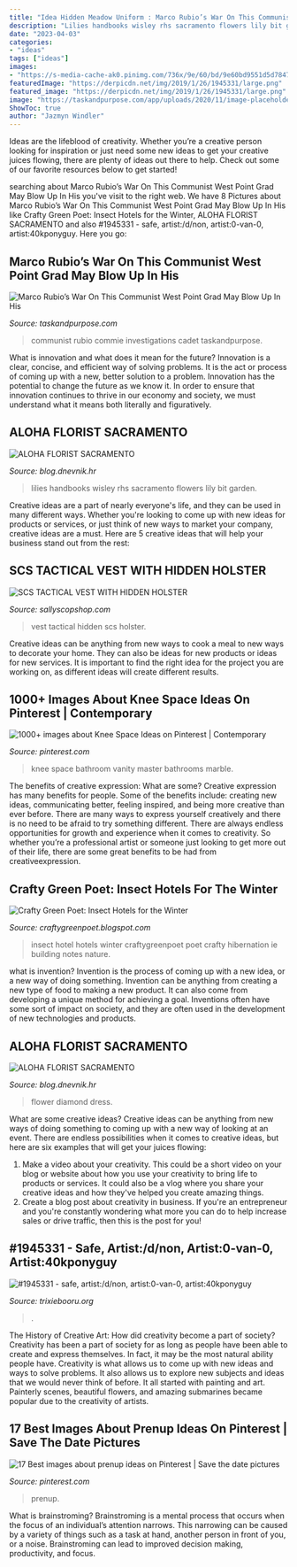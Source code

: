 ```yaml
---
title: "Idea Hidden Meadow Uniform : Marco Rubio’s War On This Communist West Point Grad May Blow Up In His"
description: "Lilies handbooks wisley rhs sacramento flowers lily bit garden"
date: "2023-04-03"
categories:
- "ideas"
tags: ["ideas"]
images:
- "https://s-media-cache-ak0.pinimg.com/736x/9e/60/bd/9e60bd9551d5d78474e3636888845ebf.jpg"
featuredImage: "https://derpicdn.net/img/2019/1/26/1945331/large.png"
featured_image: "https://derpicdn.net/img/2019/1/26/1945331/large.png"
image: "https://taskandpurpose.com/app/uploads/2020/11/image-placeholder-title-878.png"
ShowToc: true
author: "Jazmyn Windler"
---
```



Ideas are the lifeblood of creativity. Whether you’re a creative person looking for inspiration or just need some new ideas to get your creative juices flowing, there are plenty of ideas out there to help. Check out some of our favorite resources below to get started!

	

		
searching about Marco Rubio’s War On This Communist West Point Grad May Blow Up In His you've visit to the right web. We have 8 Pictures about Marco Rubio’s War On This Communist West Point Grad May Blow Up In His like Crafty Green Poet: Insect Hotels for the Winter, ALOHA FLORIST SACRAMENTO and also #1945331 - safe, artist:/d/non, artist:0-van-0, artist:40kponyguy. Here you go:
		
    
## Marco Rubio’s War On This Communist West Point Grad May Blow Up In His

<img loading=lazy src="https://taskandpurpose.com/app/uploads/2020/11/image-placeholder-title-878.png" onerror="this.onerror=null;this.src='https://tse3.mm.bing.net/th?id=OIP.9G71RtRf3Cgnjcz1LtNeGwHaHo&amp;pid=15.1';" alt="Marco Rubio’s War On This Communist West Point Grad May Blow Up In His">

_Source: taskandpurpose.com_

>communist rubio commie investigations cadet taskandpurpose. 

	

What is innovation and what does it mean for the future?
Innovation is a clear, concise, and efficient way of solving problems. It is the act or process of coming up with a new, better solution to a problem. Innovation has the potential to change the future as we know it. In order to ensure that innovation continues to thrive in our economy and society, we must understand what it means both literally and figuratively.

    
## ALOHA FLORIST SACRAMENTO

<img loading=lazy src="http://bit.ly/oJuiZQ" onerror="this.onerror=null;this.src='https://tse4.mm.bing.net/th?id=OIP.zxmN_UeBW7vqy7BlX-eg4wAAAA&amp;pid=15.1';" alt="ALOHA FLORIST SACRAMENTO">

_Source: blog.dnevnik.hr_

>lilies handbooks wisley rhs sacramento flowers lily bit garden. 

	

Creative ideas are a part of nearly everyone's life, and they can be used in many different ways. Whether you're looking to come up with new ideas for products or services, or just think of new ways to market your company, creative ideas are a must. Here are 5 creative ideas that will help your business stand out from the rest: 

    
## SCS TACTICAL VEST WITH HIDDEN HOLSTER

<img loading=lazy src="http://sallyscopshop.com/image/cache/catalog/SCSVESTF-351x470.jpg" onerror="this.onerror=null;this.src='https://tse2.mm.bing.net/th?id=OIP.9nYUCtrKthM5JW11BCBT_QAAAA&amp;pid=15.1';" alt="SCS TACTICAL VEST WITH HIDDEN HOLSTER">

_Source: sallyscopshop.com_

>vest tactical hidden scs holster. 

	

Creative ideas can be anything from new ways to cook a meal to new ways to decorate your home. They can also be ideas for new products or ideas for new services. It is important to find the right idea for the project you are working on, as different ideas will create different results.

    
## 1000+ Images About Knee Space Ideas On Pinterest | Contemporary

<img loading=lazy src="https://s-media-cache-ak0.pinimg.com/236x/36/b4/ca/36b4ca61a949846e6a07ec98d004298b.jpg" onerror="this.onerror=null;this.src='https://tse3.mm.bing.net/th?id=OIP.pNKKTzcL9-H__9vpONJ52AHaLI&amp;pid=15.1';" alt="1000+ images about Knee Space Ideas on Pinterest | Contemporary">

_Source: pinterest.com_

>knee space bathroom vanity master bathrooms marble. 

	

The benefits of creative expression: What are some?
Creative expression has many benefits for people. Some of the benefits include: creating new ideas, communicating better, feeling inspired, and being more creative than ever before. There are many ways to express yourself creatively and there is no need to be afraid to try something different. There are always endless opportunities for growth and experience when it comes to creativity. So whether you’re a professional artist or someone just looking to get more out of their life, there are some great benefits to be had from creativeexpression.

    
## Crafty Green Poet: Insect Hotels For The Winter

<img loading=lazy src="http://4.bp.blogspot.com/-cNmh6i997jM/UlPsTQBS-ZI/AAAAAAAAFfE/ben7pJE-nxw/s1600/WOL+005.JPG" onerror="this.onerror=null;this.src='https://tse1.mm.bing.net/th?id=OIP.RiYmvaHpfrYmv3XTGLabAwHaFj&amp;pid=15.1';" alt="Crafty Green Poet: Insect Hotels for the Winter">

_Source: craftygreenpoet.blogspot.com_

>insect hotel hotels winter craftygreenpoet poet crafty hibernation ie building notes nature. 

	

what is invention?
Invention is the process of coming up with a new idea, or a new way of doing something. Invention can be anything from creating a new type of food to making a new product. It can also come from developing a unique method for achieving a goal. Inventions often have some sort of impact on society, and they are often used in the development of new technologies and products.

    
## ALOHA FLORIST SACRAMENTO

<img loading=lazy src="http://bit.ly/r4MVJk" onerror="this.onerror=null;this.src='https://tse1.mm.bing.net/th?id=OIP.VvdVlf0nPR-GOk8ZFaTKBgAAAA&amp;pid=15.1';" alt="ALOHA FLORIST SACRAMENTO">

_Source: blog.dnevnik.hr_

>flower diamond dress. 

	

What are some creative ideas?
Creative ideas can be anything from new ways of doing something to coming up with a new way of looking at an event. There are endless possibilities when it comes to creative ideas, but here are six examples that will get your juices flowing: 
1. Make a video about your creativity. This could be a short video on your blog or website about how you use your creativity to bring life to products or services. It could also be a vlog where you share your creative ideas and how they've helped you create amazing things. 
2. Create a blog post about creativity in business. If you're an entrepreneur and you're constantly wondering what more you can do to help increase sales or drive traffic, then this is the post for you!

    
## #1945331 - Safe, Artist:/d/non, Artist:0-van-0, Artist:40kponyguy

<img loading=lazy src="https://derpicdn.net/img/2019/1/26/1945331/large.png" onerror="this.onerror=null;this.src='https://tse1.mm.bing.net/th?id=OIP.f_NwlyNRil3yZktri8YYzgHaE7&amp;pid=15.1';" alt="#1945331 - safe, artist:/d/non, artist:0-van-0, artist:40kponyguy">

_Source: trixiebooru.org_

>. 

	

The History of Creative Art: How did creativity become a part of society?
Creativity has been a part of society for as long as people have been able to create and express themselves. In fact, it may be the most natural ability people have. Creativity is what allows us to come up with new ideas and ways to solve problems. It also allows us to explore new subjects and ideas that we would never think of before. It all started with painting and art. Painterly scenes, beautiful flowers, and amazing submarines became popular due to the creativity of artists.

    
## 17 Best Images About Prenup Ideas On Pinterest | Save The Date Pictures

<img loading=lazy src="https://s-media-cache-ak0.pinimg.com/736x/9e/60/bd/9e60bd9551d5d78474e3636888845ebf.jpg" onerror="this.onerror=null;this.src='https://tse1.mm.bing.net/th?id=OIP.DenOeSxVBWy6mFUMXODQeQHaFi&amp;pid=15.1';" alt="17 Best images about prenup ideas on Pinterest | Save the date pictures">

_Source: pinterest.com_

>prenup. 

	

What is brainstroming? Brainstroming is a mental process that occurs when the focus of an individual’s attention narrows. This narrowing can be caused by a variety of things such as a task at hand, another person in front of you, or a noise. Brainstroming can lead to improved decision making, productivity, and focus.

